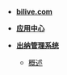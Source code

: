 - [**bilive.com**](https://www.bilive.com)
- [**应用中心**](/)

- [**出纳管理系统**](/4d8d54b7f3e84f99a63aa7e656559fc1/README)

  - [概述](/4d8d54b7f3e84f99a63aa7e656559fc1/main)

